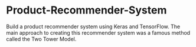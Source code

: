 # Product-Recommender-System
Build a product recommender system using Keras and TensorFlow. 
The main approach to creating this recommender system was a famous method called the Two Tower Model. 
